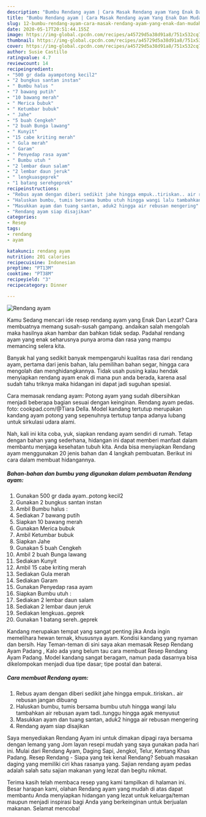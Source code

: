 ```yaml
---
description: "Bumbu Rendang ayam | Cara Masak Rendang ayam Yang Enak Dan Mudah"
title: "Bumbu Rendang ayam | Cara Masak Rendang ayam Yang Enak Dan Mudah"
slug: 12-bumbu-rendang-ayam-cara-masak-rendang-ayam-yang-enak-dan-mudah
date: 2020-05-17T20:51:44.155Z
image: https://img-global.cpcdn.com/recipes/a45729d5a38d91a8/751x532cq70/rendang-ayam-foto-resep-utama.jpg
thumbnail: https://img-global.cpcdn.com/recipes/a45729d5a38d91a8/751x532cq70/rendang-ayam-foto-resep-utama.jpg
cover: https://img-global.cpcdn.com/recipes/a45729d5a38d91a8/751x532cq70/rendang-ayam-foto-resep-utama.jpg
author: Susie Castillo
ratingvalue: 4.7
reviewcount: 14
recipeingredient:
- "500 gr dada ayampotong kecil2"
- "2 bungkus santan instan"
- " Bumbu halus "
- "7 bawang putih"
- "10 bawang merah"
- " Merica bubuk"
- " Ketumbar bubuk"
- " Jahe"
- "5 buah Cengkeh"
- "2 buah Bunga lawang"
- " Kunyit"
- "15 cabe kriting merah"
- " Gula merah"
- " Garam"
- " Penyedap rasa ayam"
- " Bumbu utuh "
- "2 lembar daun salam"
- "2 lembar daun jeruk"
- " lengkuasgeprek"
- "1 batang serehgeprek"
recipeinstructions:
- "Rebus ayam dengan diberi sedikit jahe hingga empuk..tiriskan.. air rebusan jangan dibuang"
- "Haluskan bumbu, tumis bersama bumbu utuh hingga wangi lalu tambahkan air rebusan ayam tadi..tunggu hingga agak menyusut"
- "Masukkan ayam dan tuang santan, aduk2 hingga air rebusan mengering"
- "Rendang ayam siap disajikan"
categories:
- Resep
tags:
- rendang
- ayam

katakunci: rendang ayam 
nutrition: 201 calories
recipecuisine: Indonesian
preptime: "PT13M"
cooktime: "PT38M"
recipeyield: "3"
recipecategory: Dinner

---
```



![Rendang ayam](https://img-global.cpcdn.com/recipes/a45729d5a38d91a8/751x532cq70/rendang-ayam-foto-resep-utama.jpg)

Kamu Sedang mencari ide resep rendang ayam yang Enak Dan Lezat? Cara membuatnya memang susah-susah gampang. andaikan salah mengolah maka hasilnya akan hambar dan bahkan tidak sedap. Padahal rendang ayam yang enak seharusnya punya aroma dan rasa yang mampu memancing selera kita.

Banyak hal yang sedikit banyak mempengaruhi kualitas rasa dari rendang ayam, pertama dari jenis bahan, lalu pemilihan bahan segar, hingga cara mengolah dan menghidangkannya. Tidak usah pusing kalau hendak menyiapkan rendang ayam enak di mana pun anda berada, karena asal sudah tahu triknya maka hidangan ini dapat jadi suguhan spesial.

Cara memasak rendang ayam: Potong ayam yang sudah dibersihkan menjadi beberapa bagian sesuai dengan keinginan. Rendang ayam pedas. foto: cookpad.com/@Tiara Della. Model kandang tertutup merupakan kandang ayam potong yang sepenuhnya tertutup tanpa adanya lubang untuk sirkulasi udara alami.


Nah, kali ini kita coba, yuk, siapkan rendang ayam sendiri di rumah. Tetap dengan bahan yang sederhana, hidangan ini dapat memberi manfaat dalam membantu menjaga kesehatan tubuh kita. Anda bisa menyiapkan Rendang ayam menggunakan 20 jenis bahan dan 4 langkah pembuatan. Berikut ini cara dalam membuat hidangannya.

<!--inarticleads1-->

##### Bahan-bahan dan bumbu yang digunakan dalam pembuatan Rendang ayam:

1. Gunakan 500 gr dada ayam..potong kecil2
1. Gunakan 2 bungkus santan instan
1. Ambil  Bumbu halus :
1. Sediakan 7 bawang putih
1. Siapkan 10 bawang merah
1. Gunakan  Merica bubuk
1. Ambil  Ketumbar bubuk
1. Siapkan  Jahe
1. Gunakan 5 buah Cengkeh
1. Ambil 2 buah Bunga lawang
1. Sediakan  Kunyit
1. Ambil 15 cabe kriting merah
1. Sediakan  Gula merah
1. Sediakan  Garam
1. Gunakan  Penyedap rasa ayam
1. Siapkan  Bumbu utuh :
1. Sediakan 2 lembar daun salam
1. Sediakan 2 lembar daun jeruk
1. Sediakan  lengkuas..geprek
1. Gunakan 1 batang sereh..geprek


Kandang merupakan tempat yang sangat penting jika Anda ingin memelihara hewan ternak, khususnya ayam. Kondisi kandang yang nyaman dan bersih. Hay Teman-teman di sini saya akan memasak Resep Rendang Ayam Padang , Kalo ada yang belum tau cara membuat Resep Rendang Ayam Padang. Model kandang sangat beragam, namun pada dasarnya bisa dikelompokan menjadi dua tipe dasar; tipe postal dan baterai. 

<!--inarticleads2-->

##### Cara membuat Rendang ayam:

1. Rebus ayam dengan diberi sedikit jahe hingga empuk..tiriskan.. air rebusan jangan dibuang
1. Haluskan bumbu, tumis bersama bumbu utuh hingga wangi lalu tambahkan air rebusan ayam tadi..tunggu hingga agak menyusut
1. Masukkan ayam dan tuang santan, aduk2 hingga air rebusan mengering
1. Rendang ayam siap disajikan


Saya menyediakan Rendang Ayam ini untuk dimakan dipagi raya bersama dengan lemang yang Jom layan resepi mudah yang saya gunakan pada hari ini. Mulai dari Rendang Ayam, Daging Sapi, Jengkol, Telur, Kentang Khas Padang. Resep Rendang - Siapa yang tek kenal Rendang? Sebuah masakan daging yang memiliki ciri khas rasanya yang. Sajian rendang ayam pedas adalah salah satu sajian makanan yang lezat dan begitu nikmat. 

Terima kasih telah membaca resep yang kami tampilkan di halaman ini. Besar harapan kami, olahan Rendang ayam yang mudah di atas dapat membantu Anda menyiapkan hidangan yang lezat untuk keluarga/teman maupun menjadi inspirasi bagi Anda yang berkeinginan untuk berjualan makanan. Selamat mencoba!

